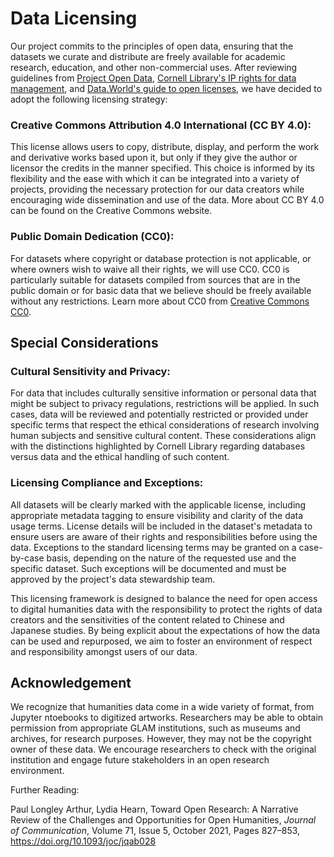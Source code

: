 # Data Licensing

Our project commits to the principles of open data, ensuring that the datasets we curate and distribute are freely available for academic research, education, and other non-commercial uses. After reviewing guidelines from [Project Open Data](https://project-open-data.cio.gov/), [Cornell Library's IP rights for data management](https://data.research.cornell.edu/data-management/sharing/intellectual-property/), and [Data.World's guide to open licenses](https://data.world/blog/what-license-should-i-use-for-my-data/), we have decided to adopt the following licensing strategy:

### Creative Commons Attribution 4.0 International (CC BY 4.0):

This license allows users to copy, distribute, display, and perform the work and derivative works based upon it, but only if they give the author or licensor the credits in the manner specified. This choice is informed by its flexibility and the ease with which it can be integrated into a variety of projects, providing the necessary protection for our data creators while encouraging wide dissemination and use of the data. 
More about CC BY 4.0 can be found on the Creative Commons website.

### Public Domain Dedication (CC0):

For datasets where copyright or database protection is not applicable, or where owners wish to waive all their rights, we will use CC0. CC0 is particularly suitable for datasets compiled from sources that are in the public domain or for basic data that we believe should be freely available without any restrictions.
Learn more about CC0 from [Creative Commons CC0](https://creativecommons.org/licenses/by/4.0/).

## Special Considerations

### Cultural Sensitivity and Privacy:

For data that includes culturally sensitive information or personal data that might be subject to privacy regulations, restrictions will be applied. In such cases, data will be reviewed and potentially restricted or provided under specific terms that respect the ethical considerations of research involving human subjects and sensitive cultural content.
These considerations align with the distinctions highlighted by Cornell Library regarding databases versus data and the ethical handling of such content.

### Licensing Compliance and Exceptions:

All datasets will be clearly marked with the applicable license, including appropriate metadata tagging to ensure visibility and clarity of the data usage terms. License details will be included in the dataset's metadata to ensure users are aware of their rights and responsibilities before using the data.
Exceptions to the standard licensing terms may be granted on a case-by-case basis, depending on the nature of the requested use and the specific dataset. Such exceptions will be documented and must be approved by the project's data stewardship team.

This licensing framework is designed to balance the need for open access to digital humanities data with the responsibility to protect the rights of data creators and the sensitivities of the content related to Chinese and Japanese studies. By being explicit about the expectations of how the data can be used and repurposed, we aim to foster an environment of respect and responsibility amongst users of our data.

 ## Acknowledgement
 We recognize that humanities data come in a wide variety of format, from Jupyter ntoebooks to digitized artworks. Researchers may be able to obtain permission from appropriate GLAM institutions, such as museums and archives, for research purposes. However, they may not be the copyright owner of these data. We encourage researchers to check with the original institution and engage future stakeholders in an open research environment. 

Further Reading: 
 
Paul Longley Arthur, Lydia Hearn, Toward Open Research: A Narrative Review of the Challenges and Opportunities for Open Humanities, *Journal of Communication*, Volume 71, Issue 5, October 2021, Pages 827–853, https://doi.org/10.1093/joc/jqab028
